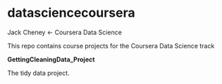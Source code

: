 # datasciencecoursera
Jack Cheney &lt;- Coursera Data Science

This repo contains course projects for the Coursera Data Science track

**GettingCleaningData_Project**

The tidy data project.  
